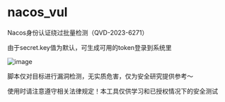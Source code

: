# nacos_vul
Nacos身份认证绕过批量检测（QVD-2023-6271）

由于secret.key值为默认，可生成可用的token登录到系统里

![image](https://user-images.githubusercontent.com/88339946/225548462-4b086984-0862-4b75-a722-24ad5ffd41d5.png)

脚本仅对目标进行漏洞检测，无实质危害，仅为安全研究提供参考～ 

使用时请注意遵守相关法律规定！本工具仅供学习和已授权情况下的安全测试
